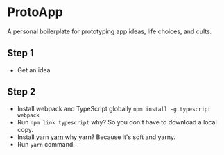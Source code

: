 # ProtoApp
A personal boilerplate for prototyping app ideas, life choices, and cults.

## Step 1
- Get an idea

## Step 2
- Install webpack and TypeScript globally `npm install -g typescript webpack` 
- Run `npm link typescript` why? So you don't have to download a local copy.
- Install yarn [yarn](https://yarnpkg.com/) why yarn? Because it's soft and yarny.
- Run `yarn` command.
